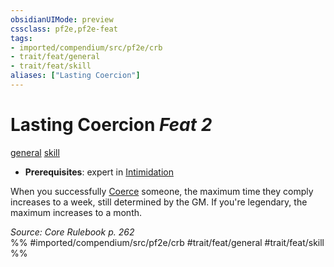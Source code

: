 ```yaml
---
obsidianUIMode: preview
cssclass: pf2e,pf2e-feat
tags:
- imported/compendium/src/pf2e/crb
- trait/feat/general
- trait/feat/skill
aliases: ["Lasting Coercion"]
---
```

# Lasting Coercion  *Feat 2*  
[general](general.md)  [skill](skill.md)  

- **Prerequisites**: expert in [Intimidation](../skills.md#Intimidation)

When you successfully [Coerce](coerce.md) someone, the maximum time they comply increases to a week, still determined by the GM. If you're legendary, the maximum increases to a month.

*Source: Core Rulebook p. 262*  
%% #imported/compendium/src/pf2e/crb #trait/feat/general #trait/feat/skill %%